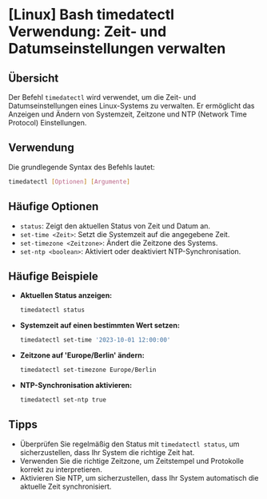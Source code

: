 # [Linux] Bash timedatectl Verwendung: Zeit- und Datumseinstellungen verwalten

## Übersicht
Der Befehl `timedatectl` wird verwendet, um die Zeit- und Datumseinstellungen eines Linux-Systems zu verwalten. Er ermöglicht das Anzeigen und Ändern von Systemzeit, Zeitzone und NTP (Network Time Protocol) Einstellungen.

## Verwendung
Die grundlegende Syntax des Befehls lautet:

```bash
timedatectl [Optionen] [Argumente]
```

## Häufige Optionen
- `status`: Zeigt den aktuellen Status von Zeit und Datum an.
- `set-time <Zeit>`: Setzt die Systemzeit auf die angegebene Zeit.
- `set-timezone <Zeitzone>`: Ändert die Zeitzone des Systems.
- `set-ntp <boolean>`: Aktiviert oder deaktiviert NTP-Synchronisation.

## Häufige Beispiele
- **Aktuellen Status anzeigen:**
  ```bash
  timedatectl status
  ```

- **Systemzeit auf einen bestimmten Wert setzen:**
  ```bash
  timedatectl set-time '2023-10-01 12:00:00'
  ```

- **Zeitzone auf 'Europe/Berlin' ändern:**
  ```bash
  timedatectl set-timezone Europe/Berlin
  ```

- **NTP-Synchronisation aktivieren:**
  ```bash
  timedatectl set-ntp true
  ```

## Tipps
- Überprüfen Sie regelmäßig den Status mit `timedatectl status`, um sicherzustellen, dass Ihr System die richtige Zeit hat.
- Verwenden Sie die richtige Zeitzone, um Zeitstempel und Protokolle korrekt zu interpretieren.
- Aktivieren Sie NTP, um sicherzustellen, dass Ihr System automatisch die aktuelle Zeit synchronisiert.